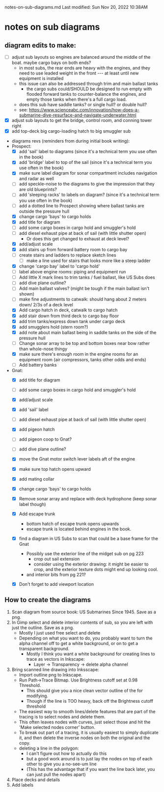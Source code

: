 notes-on-sub-diagrams.md
Last modified: Sun Nov 20, 2022  10:38AM


# notes on sub diagrams

## diagram edits to make:
* [ ] adjust sub layouts so engines are balanced around the middle of the boat. maybe cargo bays on both ends?
	* in most subs, the rear ends are heavy with the engines, and they need to use leaded weight in the front --- at least until new equipment is installed
	* this issue can also be addressed through trim and main ballast tanks 
		* the cargo subs could/SHOULD be designed to run empty with flooded forward tanks to counter-balance the engines, and empty those tanks when there's a full cargo load.
	* does this sub have saddle tanks? or single hull? or double hull?
	* see: https://www.scienceabc.com/innovation/how-does-a-submarine-dive-resurface-and-navigate-underwater.html
* [X] adjust sub layouts to get the bridge, control room, and conning tower right
* [X] add top-deck big cargo-loading hatch to big smuggler sub
* diagrams revs (reminders from during initial book writing):
* Prospect:
	* [X] add 'sail' label to diagrams (since it's a technical term you use often in the book)
	* [X] add 'bridge' label to top of the sail (since it's a technical term you use often in the book)
	* [X] make sure label diagram for sonar compartment includes navigation and radar as well
	* [ ] add speckle-noise to the diagrams to give the impression that they are old blueprints?
	* [ ] add 'sleeping racks' to labels on diagram? (since it's a technical term you use often in the book)
	* [ ] add a dotted line to Prospect showing where ballast tanks are outside the pressure hull
	* [X] change cargo 'bays' to cargo holds
	* [X] add title for diagram
	* [ ] add some cargo boxes in cargo hold and smuggler's hold
	* [ ] add diesel exhaust pipe at back of sail (with little shutter open)
		* Or does this get changed to exhaust at deck level?
	* [X] add/adjust scale
	* [X] add stairs up from forward battery room to cargo bay
	* [ ] create stairs and ladders to replace sketch lines
		* [ ] make a line used for stairs that looks more like a steep ladder
	* [X] change 'cargo bay' label to 'cargo hold'
	* [ ] label above engine rooms: piping and equipment run
	* [ ] Add little X mark lines to trim tanks / fuel ballast, like US Subs does
	* [ ] add dive plane outline?
	* [ ] Add main ballast valves? (might be tough if the main ballast isn't shown)
	* [ ] make fine adjustments to catwalk: should hang about 2 meters down/ 2/3s of a deck level
	* [X] Add cargo hatch in deck, catwalk to cargo hatch
	* [X] add stair down from third deck to cargo bay floor
	* [X] add trim tanks/express down tank under cargo deck
	* [X] add smugglers hold (stern room?)
	* [X] add note about main ballast being in saddle tanks on the side of the pressure hull
	* [ ] Change sonar array to be top and bottom boxes near bow rather than whole-nose thingy
	* [X] make sure there's enough room in the engine rooms for an equipment room (air compressors, tanks other odds and ends)
	* [ ] Add battery banks
* Gnat:
	* [X] add title for diagram
	* [ ] add some cargo boxes in cargo hold and smuggler's hold
	* [X] add/adjust scale
	* [X] add 'sail' label
	* [ ] add diesel exhaust pipe at back of sail (with little shutter open)
	* [X] add pigeon hatch
	* [ ] add pigeon coop to Gnat?
	* [ ] add dive plane outline?
	* [X] move the Gnat motor switch lever labels aft of the engine
	* [X] make sure top hatch opens upward
	* [X] add mating collar
	* [X] change cargo 'bays' to cargo holds
	* [X] Remove sonar array and replace with deck hydrophone (keep sonar label though)
	* [X] Add escape trunk
		* bottom hatch of escape trunk opens upwards 
		* escape trunk is located behind engines in the book.
	* [X] find a diagram in US Subs to scan that could be a base frame for the Gnat
		* Possibly use the exterior line of the midget sub on pg 223
			* crop out sail extension
			* consider using the exterior drawing: it might be easier to crop, and the exterior texture dots might end up looking cool.
		* and interior bits from pg 221?
	* [X] Don't forget to add viewport location



## How to create the diagrams
1. Scan diagram from source book: US Submarines Since 1945. Save as a png.
2. In Gimp select and delete interior contents of sub, so you are left with just the outline. Save as a png.
	* Mostly I just used free select and delete
	* Depending on what you want to do, you probably want to turn the alpha channel off to get a white background, or on to get a transparent background.
		* Mostly I think you want a white background for creating lines to trace as vectors in Inkscape:
			* Layer -> Transparency -> delete alpha channel
3. Bring scanned line drawing into Inksscape:
	* Import outline png to Inkscape. 
	* Run Path->Trace Bitmap. Use Brightness cutoff set at 0.98 Threshold. 
		* This should give you a nice clean vector outline of the for modifying.
		* Though if the line is TOO heavy, back off the Brightness cutoff threshold
	* The easiest way to smooth lines/delete features that are part of the tracing is to select nodes and delete them.
	* This often leaves nodes with curves, just select those and hit the 'Make selected nodes corner' button.
	* To break out part of a tracing, it is usually easiest to simply duplicate it, and then delete the inverse nodes on both the original and the copy.
	* deleting a line in the polygon:
		* I can't figure out how to actually do this
		* but a good work around is to just lay the nodes on top of each other to give you a no-see-um line
		* (This has the advantage that if you want the line back later, you can just pull the nodes apart)
4. Place decks and details
5. Add labels



